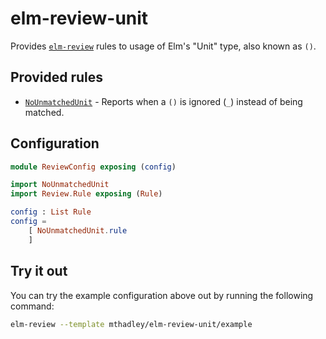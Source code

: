 # elm-review-unit

Provides [`elm-review`](https://package.elm-lang.org/packages/jfmengels/elm-review/latest/) rules to usage of Elm's "Unit" type, also known as `()`.


## Provided rules

- [`NoUnmatchedUnit`](https://package.elm-lang.org/packages/mthadley/elm-review-unit/2.0.1/NoUnmatchedUnit) - Reports when a `()` is ignored (`_`) instead of being matched.


## Configuration

```elm
module ReviewConfig exposing (config)

import NoUnmatchedUnit
import Review.Rule exposing (Rule)

config : List Rule
config =
    [ NoUnmatchedUnit.rule
    ]
```


## Try it out

You can try the example configuration above out by running the following command:

```bash
elm-review --template mthadley/elm-review-unit/example
```
